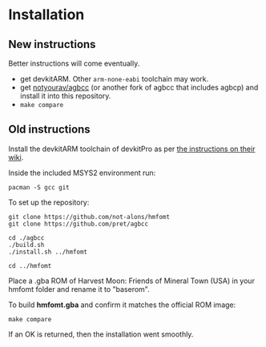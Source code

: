 # Installation

## New instructions

Better instructions will come eventually.

- get devkitARM. Other `arm-none-eabi` toolchain may work.
- get [notyourav/agbcc] (or another fork of agbcc that includes agbcp) and install it into this repository.
- `make compare`

[notyourav/agbcc]: https://github.com/notyourav/agbcc

## Old instructions

Install the devkitARM toolchain of devkitPro as per [the instructions on their wiki](https://devkitpro.org/wiki/devkitPro_pacman).

Inside the included MSYS2 environment run:

    pacman -S gcc git

To set up the repository:

	git clone https://github.com/not-alons/hmfomt
	git clone https://github.com/pret/agbcc

	cd ./agbcc
	./build.sh
	./install.sh ../hmfomt

	cd ../hmfomt

Place a .gba ROM of Harvest Moon: Friends of Mineral Town (USA) in your hmfomt folder and rename it to "baserom".

To build **hmfomt.gba** and confirm it matches the official ROM image:

	make compare

If an OK is returned, then the installation went smoothly.
